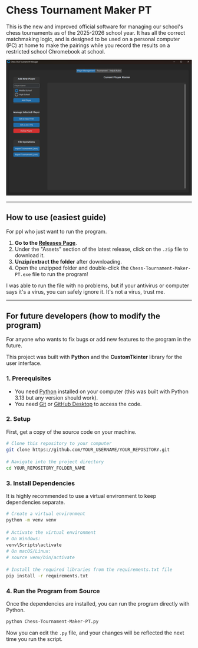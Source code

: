 # Chess Tournament Maker PT

This is the new and improved official software for managing our school's chess tournaments as of the 2025-2026 school year. It has all the correct matchmaking logic, and is designed to be used on a personal computer (PC) at home to make the pairings while you record the results on a restricted school Chromebook at school.

![Screenshot of the main application window](/screenshots/program.png)

---

## How to use (easiest guide)

For ppl who just want to run the program.

1.  **Go to the [Releases Page](https://github.com/Blue5GD/Chess-Tournament-Maker-PT/releases/tag/latest)**.
2.  Under the "Assets" section of the latest release, click on the `.zip` file to download it.
3.  **Unzip/extract the folder** after downloading.
4.  Open the unzipped folder and double-click the `Chess-Tournament-Maker-PT.exe` file to run the program!

I was able to run the file with no problems, but if your antivirus or computer says it's a virus, you can safely ignore it. It's not a virus, trust me.

---

## For future developers (how to modify the program)

For anyone who wants to fix bugs or add new features to the program in the future.

This project was built with **Python** and the **CustomTkinter** library for the user interface.

### 1. Prerequisites
*   You need [Python](https://www.python.org/downloads/) installed on your computer (this was built with Python 3.13 but any version should work).
*   You need [Git](https://git-scm.com/downloads/) or [GitHub Desktop](https://desktop.github.com/) to access the code.

### 2. Setup
First, get a copy of the source code on your machine.

```bash
# Clone this repository to your computer
git clone https://github.com/YOUR_USERNAME/YOUR_REPOSITORY.git

# Navigate into the project directory
cd YOUR_REPOSITORY_FOLDER_NAME
```

### 3. Install Dependencies
It is highly recommended to use a virtual environment to keep dependencies separate.

```bash
# Create a virtual environment
python -m venv venv

# Activate the virtual environment
# On Windows:
venv\Scripts\activate
# On macOS/Linux:
# source venv/bin/activate

# Install the required libraries from the requirements.txt file
pip install -r requirements.txt
```

### 4. Run the Program from Source
Once the dependencies are installed, you can run the program directly with Python.

```bash
python Chess-Tournament-Maker-PT.py
```

Now you can edit the `.py` file, and your changes will be reflected the next time you run the script.

